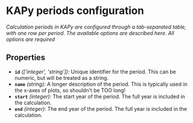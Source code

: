 # KAPy periods configuration

*Calculation periods in KAPy are configured through a tab-separated table, with one row per period. The available options are described here. All options are required*

## Properties

- **`id`** *(['integer', 'string'])*: Unique identifier for the period. This can be numeric, but will be treated as a string.
- **`name`** *(string)*: A longer description of the period. This is typically used in the x-axes of plots, so shouldn't be TOO long!
- **`start`** *(integer)*: The start year of the period. The full year is included in the calculation.
- **`end`** *(integer)*: The end year of the period. The full year is included in the calculation.
